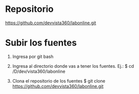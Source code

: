 # Repositorio

https://github.com/devvista360/labonline.git

# Subir los fuentes

1. Ingresa por git bash

2. Ingresa al directorio donde vas a tener los fuentes. Ej.:
	$ cd /D/dev/vista360/labonline

3. Clona el repositorio de los fuentes
	$ git clone https://github.com/devvista360/labonline.git

